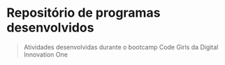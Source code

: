 # Repositório de programas desenvolvidos

> Atividades desenvolvidas durante o bootcamp Code Girls da Digital Innovation One
